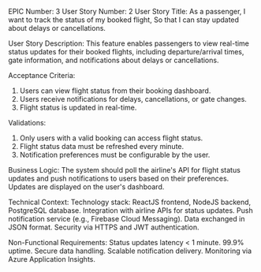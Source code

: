 EPIC Number: 3
User Story Number: 2
User Story Title: As a passenger, I want to track the status of my booked flight, So that I can stay updated about delays or cancellations.

User Story Description: This feature enables passengers to view real-time status updates for their booked flights, including departure/arrival times, gate information, and notifications about delays or cancellations.

Acceptance Criteria:
1. Users can view flight status from their booking dashboard.
2. Users receive notifications for delays, cancellations, or gate changes.
3. Flight status is updated in real-time.

Validations:
1. Only users with a valid booking can access flight status.
2. Flight status data must be refreshed every minute.
3. Notification preferences must be configurable by the user.

Business Logic: The system should poll the airline's API for flight status updates and push notifications to users based on their preferences. Updates are displayed on the user's dashboard.

Technical Context: Technology stack: ReactJS frontend, NodeJS backend, PostgreSQL database. Integration with airline APIs for status updates. Push notification service (e.g., Firebase Cloud Messaging). Data exchanged in JSON format. Security via HTTPS and JWT authentication.

Non-Functional Requirements: Status updates latency < 1 minute. 99.9% uptime. Secure data handling. Scalable notification delivery. Monitoring via Azure Application Insights.